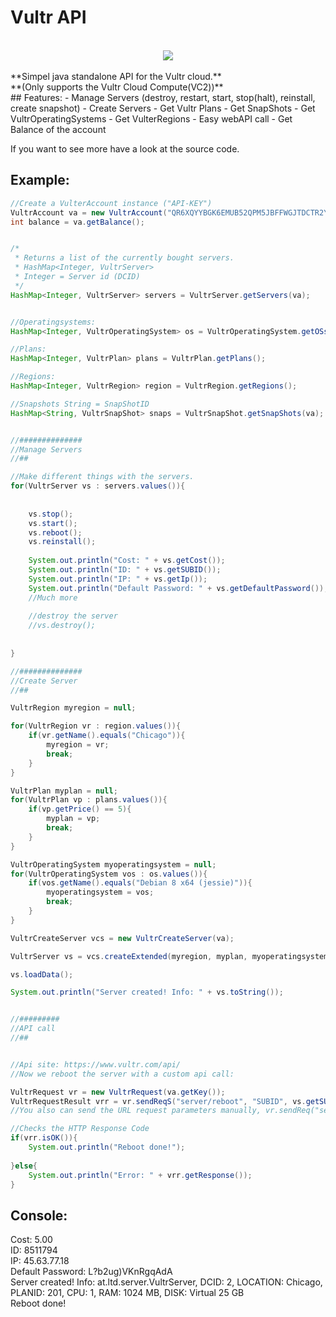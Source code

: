 # Vultr API
<br />
<a href="http://www.vultr.com/?ref=7157195"><div style="text-align:center"><img src ="http://i.imgur.com/R88YrpU.png" /></div></a>
<br />
 **Simpel java standalone API for the Vultr cloud.**<br />
 **(Only supports the Vultr Cloud Compute(VC2))**
<br />
## Features:
-  Manage Servers (destroy, restart, start, stop(halt), reinstall, create snapshot)
-  Create Servers
-  Get Vultr Plans
-  Get SnapShots
-  Get VultrOperatingSystems
-  Get VulterRegions
-  Easy webAPI call 
-  Get Balance of the account

If you want to see more have a look at the source code.
## Example: 

~~~java	
//Create a VulterAccount instance ("API-KEY")
VultrAccount va = new VultrAccount("QR6XQYYBGK6EMUB52QPM5JBFFWGJTDCTR2YA");
int balance = va.getBalance();


/*
 * Returns a list of the currently bought servers. 
 * HashMap<Integer, VultrServer> 
 * Integer = Server id (DCID)
 */
HashMap<Integer, VultrServer> servers = VultrServer.getServers(va);


//Operatingsystems:
HashMap<Integer, VultrOperatingSystem> os = VultrOperatingSystem.getOSs();

//Plans:
HashMap<Integer, VultrPlan> plans = VultrPlan.getPlans();

//Regions:
HashMap<Integer, VultrRegion> region = VultrRegion.getRegions();

//Snapshots String = SnapShotID
HashMap<String, VultrSnapShot> snaps = VultrSnapShot.getSnapShots(va);


//##############
//Manage Servers
//##

//Make different things with the servers.
for(VultrServer vs : servers.values()){
	
	
	vs.stop();
	vs.start();
	vs.reboot();
	vs.reinstall();
	
	System.out.println("Cost: " + vs.getCost());
	System.out.println("ID: " + vs.getSUBID());
	System.out.println("IP: " + vs.getIp());
	System.out.println("Default Password: " + vs.getDefaultPassword());
	//Much more
	
	//destroy the server
	//vs.destroy();
	
	
}

//##############
//Create Server
//##

VultrRegion myregion = null;

for(VultrRegion vr : region.values()){
	if(vr.getName().equals("Chicago")){
		myregion = vr;
		break;
	}
}

VultrPlan myplan = null;
for(VultrPlan vp : plans.values()){
	if(vp.getPrice() == 5){
		myplan = vp;
		break;
	}
}

VultrOperatingSystem myoperatingsystem = null;
for(VultrOperatingSystem vos : os.values()){
	if(vos.getName().equals("Debian 8 x64 (jessie)")){
		myoperatingsystem = vos;
		break;
	}
}

VultrCreateServer vcs = new VultrCreateServer(va);

VultrServer vs = vcs.createExtended(myregion, myplan, myoperatingsystem, null, null, "Test", "host123");

vs.loadData();

System.out.println("Server created! Info: " + vs.toString());


//#########
//API call
//##


//Api site: https://www.vultr.com/api/
//Now we reboot the server with a custom api call:

VultrRequest vr = new VultrRequest(va.getKey());
VultrRequestResult vrr = vr.sendReqS("server/reboot", "SUBID", vs.getSUBID());
//You also can send the URL request parameters manually, vr.sendReq("server/reboot", "SUBID="+vs.getSUBID());

//Checks the HTTP Response Code
if(vrr.isOK()){
	System.out.println("Reboot done!");
	
}else{
	System.out.println("Error: " + vrr.getResponse());
}
~~~
    
    
## Console:

Cost: 5.00<br />
ID: 8511794<br />
IP: 45.63.77.18<br />
Default Password: L?b2ug)VKnRgqAdA<br />
Server created! Info: at.ltd.server.VultrServer, DCID: 2, LOCATION: Chicago, PLANID: 201, CPU: 1, RAM: 1024 MB, DISK: Virtual 25 GB<br />
Reboot done!
		

